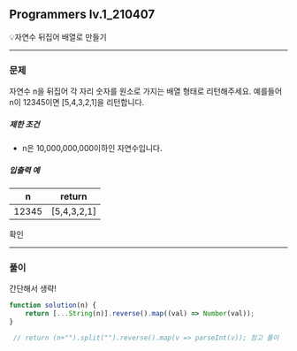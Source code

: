## Programmers lv.1_210407

💡자연수 뒤집어 배열로 만들기 

---

### 문제

자연수 n을 뒤집어 각 자리 숫자를 원소로 가지는 배열 형태로 리턴해주세요. 예를들어 n이 12345이면 [5,4,3,2,1]을 리턴합니다.

##### 제한 조건

- n은 10,000,000,000이하인 자연수입니다.

##### 입출력 예

| n     | return      |
| ----- | ----------- |
| 12345 | [5,4,3,2,1] |

확인

---

### 풀이

간단해서 생략!

```js
function solution(n) {
    return [...String(n)].reverse().map((val) => Number(val));
}

 // return (n+"").split("").reverse().map(v => parseInt(v)); 참고 풀이
```

